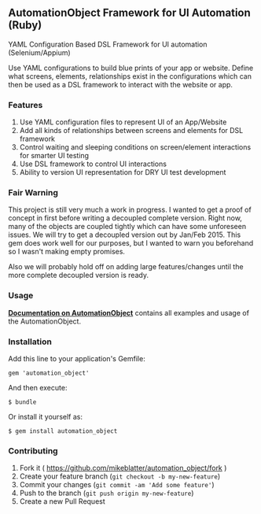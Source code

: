 ## AutomationObject Framework for UI Automation (Ruby)

YAML Configuration Based DSL Framework for UI automation (Selenium/Appium)

Use YAML configurations to build blue prints of your app or website.  Define what
screens, elements, relationships exist in the configurations which can then be used as
a DSL framework to interact with the website or app.

### Features

1. Use YAML configuration files to represent UI of an App/Website
2. Add all kinds of relationships between screens and elements for DSL framework
3. Control waiting and sleeping conditions on screen/element interactions for smarter UI testing
3. Use DSL framework to control UI interactions
4. Ability to version UI representation for DRY UI test development

### Fair Warning

This project is still very much a work in progress.  I wanted to get a proof of concept in first before writing
a decoupled complete version.  Right now, many of the objects are coupled tightly which can have some unforeseen issues.
We will try to get a decoupled version out by Jan/Feb 2015.  This gem does work well for our purposes, but I wanted
to warn you beforehand so I wasn't making empty promises.

Also we will probably hold off on adding large features/changes until the more complete decoupled version is ready.

### Usage

__[Documentation on AutomationObject](docs/README.md)__ contains all examples and usage of the AutomationObject.


### Installation

Add this line to your application's Gemfile:

    gem 'automation_object'

And then execute:

    $ bundle

Or install it yourself as:

    $ gem install automation_object

### Contributing

1. Fork it ( https://github.com/mikeblatter/automation_object/fork )
2. Create your feature branch (`git checkout -b my-new-feature`)
3. Commit your changes (`git commit -am 'Add some feature'`)
4. Push to the branch (`git push origin my-new-feature`)
5. Create a new Pull Request